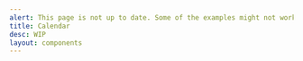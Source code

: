 ```yaml
---
alert: This page is not up to date. Some of the examples might not work as expected.
title: Calendar
desc: WIP
layout: components
---
```


<script>
  import Component from "$components/Component.svelte"
</script>
